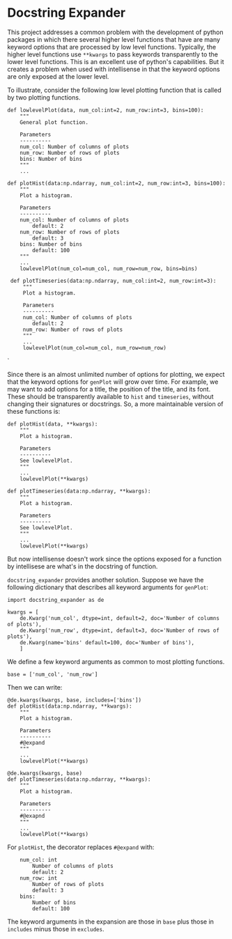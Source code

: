 # Docstring Expander

This project addresses a common problem with the development of python packages in which there several higher level functions that have are many keyword options that are processed by low level functions. Typically, the higher level functions use `**kwargs` to pass keywords transparently to the lower level functions. This is an excellent use of python's capabilities.
But it creates a problem when used with intellisense in that the keyword options are only exposed at the lower level.

To illustrate, consider the following low level plotting function that is called by two plotting functions.

    
    def lowlevelPlot(data, num_col:int=2, num_row:int=3, bins=100):
        """
        General plot function.
     
        Parameters
        ----------
        num_col: Number of columns of plots
        num_row: Number of rows of plots
        bins: Number of bins
        """
        ...
    
    def plotHist(data:np.ndarray, num_col:int=2, num_row:int=3, bins=100): 
        """
        Plot a histogram.
     
        Parameters
        ----------
        num_col: Number of columns of plots
            default: 2
        num_row: Number of rows of plots
            default: 3
        bins: Number of bins
            default: 100
        """
        ...
        lowlevelPlot(num_col=num_col, num_row=num_row, bins=bins)
     
     def plotTimeseries(data:np.ndarray, num_col:int=2, num_row:int=3):
         """
         Plot a histogram.
     
         Parameters
         ----------
         num_col: Number of columns of plots
            default: 2
         num_row: Number of rows of plots
         """
         ...
         lowlevelPlot(num_col=num_col, num_row=num_row)
`

Since there is an almost unlimited number of options for plotting, we expect that the keyword options for ``genPlot`` will grow over time. For example, we may want to add options for a title, the position of the title, and its font. These should be transparently available to `hist` and `timeseries`, without changing their signatures or docstrings. So, a more maintainable version of these functions is:

    def plotHist(data, **kwargs):
        """
        Plot a histogram.
     
        Parameters
        ----------
        See lowlevelPlot.
        """
        ...
        lowlevelPlot(**kwargs)
        
    def plotTimeseries(data:np.ndarray, **kwargs):
        """
        Plot a histogram.
     
        Parameters
        ----------
        See lowlevelPlot.
        """
        ...
        lowlevelPlot(**kwargs)
    
But now intellisense doesn't work since the options exposed for a function by intellisese are what's in the docstring of function.

`docstring_expander` provides another solution. Suppose we have the following dictionary that describes all keyword arguments for `genPlot`:

    import docstring_expander as de
    
    kwargs = [
        de.Kwarg('num_col', dtype=int, default=2, doc='Number of columns of plots'),
        de.Kwarg('num_row', dtype=int, default=3, doc='Number of rows of plots'),
        de.Kwarg(name='bins' default=100, doc='Number of bins'),
        ]
 We define a few keyword arguments as common to most plotting functions.
 
    base = ['num_col', 'num_row']
    
Then we can write:
    
    @de.kwargs(kwargs, base, includes=['bins'])
    def plotHist(data:np.ndarray, **kwargs):
        """
        Plot a histogram.
     
        Parameters
        ----------
        #@expand
        """
        ...
        lowlevelPlot(**kwargs)
     
    @de.kwargs(kwargs, base)
    def plotTimeseries(data:np.ndarray, **kwargs):
        """
        Plot a histogram.
     
        Parameters
        ----------
        #@exapnd
        """
        ...
        lowlevelPlot(**kwargs)
    

For `plotHist`, the decorator replaces `#@expand` with:

        num_col: int
            Number of columns of plots
            default: 2
        num_row: int
            Number of rows of plots
            default: 3
        bins: 
            Number of bins
            default: 100


The keyword arguments in the expansion are those in `base` plus those in `includes` minus those in `excludes`.
